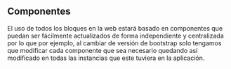 ## Componentes

El uso de todos los bloques en la web estará basado en componentes que puedan
ser fácilmente actualizados de forma independiente y centralizada por lo que
por ejemplo, al cambiar de versión de bootstrap solo tengamos que modificar
cada componente que sea necesario quedando así modificado en todas las
instancias que este tuviera en la aplicación. 
